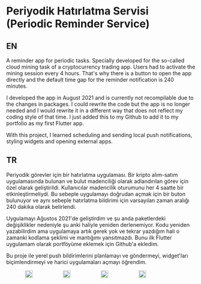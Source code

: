# Periyodik Hatırlatma Servisi (Periodic Reminder Service)

## EN

A reminder app for periodic tasks. Specially developed for the so-called cloud mining task of a cryptocurrency trading app. Users had to activate the mining session every 4 hours. That's why there is a button to open the app directly and the default time gap for the reminder notification is 240 minutes.

I developed the app in August 2021 and is currently not recompilable due to the changes in packages. I could rewrite the code but the app is no longer needed and I would rewrite it in a different way that does not reflect my coding style of that time. I just added this to my Github to add it to my portfolio as my first Flutter app.

With this project, I learned scheduling and sending local push notifications, styling widgets and opening external apps.

## TR

Periyodik görevler için bir hatırlatma uygulaması. Bir kripto alım-satım uygulamasında bulunan ve bulut madenciliği olarak adlandırılan görev için özel olarak geliştirildi. Kullanıcılar madencilik oturumunu her 4 saatte bir etkinleştirmeliydi. Bu sebeple uygulamayı doğrudan açmak için bir buton bulunuyor ve aynı sebeple hatırlatma bildirimi için varsayılan zaman aralığı 240 dakika olarak belirlendi.

Uygulamayı Ağustos 2021'de geliştirdim ve şu anda paketlerdeki değişiklikler nedeniyle şu anki haliyle yeniden derlenemiyor. Kodu yeniden yazabilirdim ama uygulamaya artık gerek yok ve tekrar yazdığım hali o zamanki kodlama şeklimi ve mantığımı yansıtmazdı. Bunu ilk Flutter uygulamam olarak portföyüme eklemek için Github'a ekledim.

Bu proje ile yerel push bildirimlerini planlamayı ve göndermeyi, widget'ları biçimlendirmeyi ve harici uygulamaları açmayı öğrendim.

<div style="display:flex; flex-direction: row; justify-content: center; align-items: center">
  <img src="https://github.com/user-attachments/assets/9daca1c9-8a06-4174-847d-628bbb16ff3b" alt="" style="width: 20%;">
  <img src="https://github.com/user-attachments/assets/a19391f1-1dea-4e1e-b720-bf25d3f86730" alt="" style="width: 20%;">
  <img src="https://github.com/user-attachments/assets/575c5ffa-1ca8-4f62-8a13-f0bb3b1b8ea0" alt="" style="width: 20%;">
  <img src="https://github.com/user-attachments/assets/b0acc660-d765-40de-b6ce-67897897f460" alt="" style="width: 20%;">
</div>

